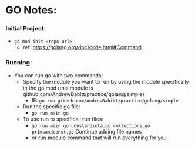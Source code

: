 # GO Notes:

### Initial Project:
- `go mod init <repo url>`
    - ref: https://golang.org/doc/code.html#Command

### Running:
- You can run go with two commands:
    - Specify the module you want to run by using the module specifically in the go.mod (this module is github.com/AndrewBabitt/practice/golang/simple)
        - IE: `go run github.com/AndrewBabitt/practice/golang/simple`
    - Run the specific go file:
        - `go run main.go`
    - To use run to specificall run files:
        - `go run main.go constandiota.go collections.go primsandconst.go` Continue adding file names 
        - or run module command that will run everything for you

